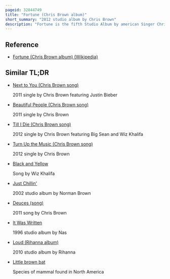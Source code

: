 ```yaml
---
pageid: 32844749
title: "Fortune (Chris Brown album)"
short_summary: "2012 studio album by Chris Brown"
description: "Fortune is the fifth Studio Album by american Singer Chris Brown. It was released by Rca Records on 3 July 2012. Production was handled by Brown himself and several Record Producers, including the Underdogs, Polow Da Don, Brian Kennedy, the Runners, the Messengers, H-Money, Danja, and Benny Benassi. The Album also features several Guest Appearances, including big Sean, Wiz Khalifa, Nas, Sevyn Streeter, and Kevin Mccall."
---
```


## Reference

- [Fortune (Chris Brown album) (Wikipedia)](https://en.wikipedia.org/?curid=32844749)

## Similar TL;DR

- [Next to You (Chris Brown song)](/tldr/en/next-to-you-chris-brown-song)

  2011 single by Chris Brown featuring Justin Bieber

- [Beautiful People (Chris Brown song)](/tldr/en/beautiful-people-chris-brown-song)

  2011 single by Chris Brown

- [Till I Die (Chris Brown song)](/tldr/en/till-i-die-chris-brown-song)

  2012 single by Chris Brown featuring Big Sean and Wiz Khalifa

- [Turn Up the Music (Chris Brown song)](/tldr/en/turn-up-the-music-chris-brown-song)

  2012 single by Chris Brown

- [Black and Yellow](/tldr/en/black-and-yellow)

  Song by Wiz Khalifa

- [Just Chillin'](/tldr/en/just-chillin)

  2002 studio album by Norman Brown

- [Deuces (song)](/tldr/en/deuces-song)

  2011 song by Chris Brown

- [It Was Written](/tldr/en/it-was-written)

  1996 studio album by Nas

- [Loud (Rihanna album)](/tldr/en/loud-rihanna-album)

  2010 studio album by Rihanna

- [Little brown bat](/tldr/en/little-brown-bat)

  Species of mammal found in North America
